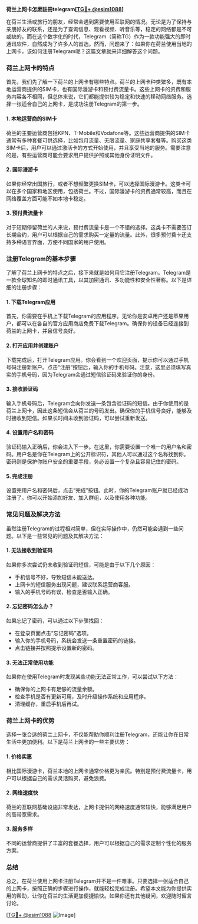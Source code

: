 **荷兰上网卡怎麽註冊telegram[[TG💪+ @esim1088](https://t.me/s/esim1088)]**

在荷兰生活或旅行的朋友，经常会遇到需要使用互联网的情况。无论是为了保持与亲朋好友的联系，还是为了查询信息、观看视频、听音乐等，稳定的网络都是不可或缺的。而在这个数字化的时代，Telegram（简称TG）作为一款功能强大的即时通讯软件，自然成为了许多人的首选。然而，问题来了：如果你在荷兰使用当地的上网卡，该如何注册Telegram呢？这篇文章就来详细解答这个问题。

### 荷兰上网卡的特点

首先，我们先了解一下荷兰的上网卡有哪些特点。荷兰的上网卡种类繁多，既有本地运营商提供的SIM卡，也有国际漫游卡和预付费流量卡。这些上网卡的资费和服务内容各不相同，但总体来说，它们都能提供较为稳定和快速的移动网络服务。选择一张适合自己的上网卡，是成功注册Telegram的第一步。

#### 1. **本地运营商的SIM卡**
   荷兰的主要运营商包括KPN、T-Mobile和Vodafone等。这些运营商提供的SIM卡通常有多种套餐可供选择，比如包月流量、无限流量、家庭共享套餐等。购买这类SIM卡后，用户可以通过激活卡的方式开始使用，并且享受当地的服务。需要注意的是，有些运营商可能会要求用户提供护照或其他身份证明文件。

#### 2. **国际漫游卡**
   如果你经常出国旅行，或者不想频繁更换SIM卡，可以选择国际漫游卡。这类卡可以在多个国家和地区使用，包括荷兰。不过，国际漫游卡的资费通常较高，而且在网络覆盖方面可能不如本地卡稳定。

#### 3. **预付费流量卡**
   对于短期停留荷兰的人来说，预付费流量卡是一个不错的选择。这类卡不需要签订长期合约，用户可以根据自己的需求购买一定量的流量。此外，很多预付费卡还支持多种语言界面，方便不同国家的用户使用。

### 注册Telegram的基本步骤

了解了荷兰上网卡的特点之后，接下来就是如何用它注册Telegram。Telegram是一款全球知名的即时通讯工具，以其加密通讯、多功能性和安全性著称。以下是详细的注册步骤：

#### 1. **下载Telegram应用**
   首先，你需要在手机上下载Telegram的应用程序。无论你是安卓用户还是苹果用户，都可以在各自的官方应用商店免费下载Telegram。确保你的设备已经连接到荷兰的上网卡，并且信号良好。

#### 2. **打开应用并创建账户**
   下载完成后，打开Telegram应用。你会看到一个欢迎页面，提示你可以通过手机号码注册新账户。点击“注册”按钮后，输入你的手机号码。注意，这里必须填写真实的手机号码，因为Telegram会通过短信验证码来验证你的身份。

#### 3. **接收验证码**
   输入手机号码后，Telegram会向你发送一条包含验证码的短信。由于你使用的是荷兰上网卡，因此这条短信会从荷兰的号码发出。确保你的手机信号良好，能够及时接收到短信。如果长时间未收到验证码，可以尝试重新发送。

#### 4. **设置用户名和密码**
   验证码输入正确后，你会进入下一步。在这里，你需要设置一个唯一的用户名和密码。用户名是你在Telegram上的公开标识符，其他人可以通过这个名称找到你。密码则是保护你账户安全的重要手段，务必设置一个复杂且容易记住的密码。

#### 5. **完成注册**
   设置完用户名和密码后，点击“完成”按钮。此时，你的Telegram账户就已经成功注册了。你可以开始添加好友、加入群组，以及使用各种功能。

### 常见问题及解决方法

虽然注册Telegram的过程相对简单，但在实际操作中，仍然可能会遇到一些问题。以下是一些常见的问题及其解决方法：

#### 1. **无法接收到验证码**
   如果你多次尝试仍未收到验证码短信，可能是由于以下几个原因：
   - 手机信号不好，导致短信未能送达。
   - 上网卡的短信服务出现问题，建议联系运营商客服。
   - 输入的手机号码有误，检查是否输入正确。

#### 2. **忘记密码怎么办？**
   如果忘记了密码，可以通过以下步骤找回：
   - 在登录页面点击“忘记密码”选项。
   - 输入你的手机号码，系统会发送一条重置密码的链接。
   - 点击链接并按照提示设置新的密码。

#### 3. **无法正常使用功能**
   如果你在使用Telegram时发现某些功能无法正常工作，可以尝试以下方法：
   - 确保你的上网卡有足够的流量余额。
   - 检查手机是否有更新可用，及时升级操作系统和应用程序。
   - 清理缓存，重启手机后再试。

### 荷兰上网卡的优势

选择一张合适的荷兰上网卡，不仅能帮助你顺利注册Telegram，还能让你在日常生活中更加便利。以下是荷兰上网卡的一些主要优势：

#### 1. **价格实惠**
   相比国际漫游卡，荷兰本地的上网卡通常价格更为亲民。特别是预付费流量卡，用户可以根据自己的需求灵活购买，避免浪费。

#### 2. **网络速度快**
   荷兰的互联网基础设施非常发达，上网卡提供的网络速度通常较快，能够满足用户的高带宽需求。

#### 3. **服务多样**
   不同的运营商提供了丰富的套餐选择，用户可以根据自己的需求定制个性化的服务方案。

### 总结

总之，在荷兰使用上网卡注册Telegram并不是一件难事。只要选择一张适合自己的上网卡，按照正确的步骤进行操作，就能轻松完成注册。希望本文能为你提供实用的帮助，让你在荷兰的生活更加便捷愉快。如果你还有其他疑问，欢迎随时留言讨论。

[[TG💪+ @esim1088](https://t.me/s/esim1088) ![Image](https://i.postimg.cc/4NQfJmqS/Snipaste-2025-05-13-00-14-12.png)]